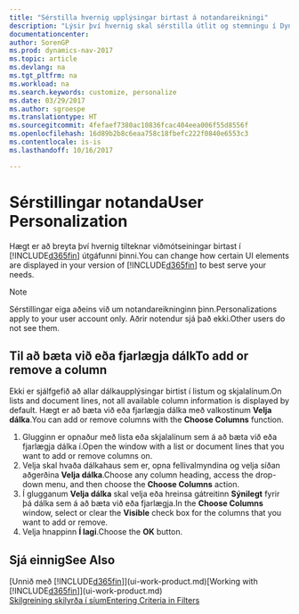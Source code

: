 ```yaml
---
title: "Sérstilla hvernig upplýsingar birtast á notandareikningi"
description: "Lýsir því hvernig skal sérstilla útlit og stemningu í Dynamics NAV fyrir þinn notandareikning."
documentationcenter: 
author: SorenGP
ms.prod: dynamics-nav-2017
ms.topic: article
ms.devlang: na
ms.tgt_pltfrm: na
ms.workload: na
ms.search.keywords: customize, personalize
ms.date: 03/29/2017
ms.author: sgroespe
ms.translationtype: HT
ms.sourcegitcommit: 4fefaef7380ac10836fcac404eea006f55d8556f
ms.openlocfilehash: 16d89b2b8c6eaa758c18fbefc222f0840e6553c3
ms.contentlocale: is-is
ms.lasthandoff: 10/16/2017

---
```

# <a name="user-personalization"></a><span data-ttu-id="ff0d4-103">Sérstillingar notanda</span><span class="sxs-lookup"><span data-stu-id="ff0d4-103">User Personalization</span></span>
<span data-ttu-id="ff0d4-104">Hægt er að breyta því hvernig tilteknar viðmótseiningar birtast í [!INCLUDE[d365fin](includes/d365fin_md.md)] útgáfunni þinni.</span><span class="sxs-lookup"><span data-stu-id="ff0d4-104">You can change how certain UI elements are displayed in your version of [!INCLUDE[d365fin](includes/d365fin_md.md)] to best serve your needs.</span></span>

> [!NOTE]  
>   <span data-ttu-id="ff0d4-105">Sérstillingar eiga aðeins við um notandareikninginn þinn.</span><span class="sxs-lookup"><span data-stu-id="ff0d4-105">Personalizations apply to your user account only.</span></span> <span data-ttu-id="ff0d4-106">Aðrir notendur sjá það ekki.</span><span class="sxs-lookup"><span data-stu-id="ff0d4-106">Other users do not see them.</span></span>

## <a name="to-add-or-remove-a-column"></a><span data-ttu-id="ff0d4-107">Til að bæta við eða fjarlægja dálk</span><span class="sxs-lookup"><span data-stu-id="ff0d4-107">To add or remove a column</span></span>
<span data-ttu-id="ff0d4-108">Ekki er sjálfgefið að allar dálkaupplýsingar birtist í listum og skjalalínum.</span><span class="sxs-lookup"><span data-stu-id="ff0d4-108">On lists and document lines, not all available column information is displayed by default.</span></span> <span data-ttu-id="ff0d4-109">Hægt er að bæta við eða fjarlægja dálka með valkostinum **Velja dálka**.</span><span class="sxs-lookup"><span data-stu-id="ff0d4-109">You can add or remove columns with the **Choose Columns** function.</span></span>

1. <span data-ttu-id="ff0d4-110">Glugginn er opnaður með lista eða skjalalínum sem á að bæta við eða fjarlægja dálka í.</span><span class="sxs-lookup"><span data-stu-id="ff0d4-110">Open the window with a list or document lines that you want to add or remove columns on.</span></span>
2. <span data-ttu-id="ff0d4-111">Velja skal hvaða dálkahaus sem er, opna fellivalmyndina og velja síðan aðgerðina **Velja dálka**.</span><span class="sxs-lookup"><span data-stu-id="ff0d4-111">Choose any column heading, access the drop-down menu, and then choose the **Choose Columns** action.</span></span>
3. <span data-ttu-id="ff0d4-112">Í glugganum **Velja dálka** skal velja eða hreinsa gátreitinn **Sýnilegt** fyrir þá dálka sem á að bæta við eða fjarlægja.</span><span class="sxs-lookup"><span data-stu-id="ff0d4-112">In the **Choose Columns** window, select or clear the **Visible** check box for the columns that you want to add or remove.</span></span>
4. <span data-ttu-id="ff0d4-113">Velja hnappinn **Í lagi**.</span><span class="sxs-lookup"><span data-stu-id="ff0d4-113">Choose the **OK** button.</span></span>

## <a name="see-also"></a><span data-ttu-id="ff0d4-114">Sjá einnig</span><span class="sxs-lookup"><span data-stu-id="ff0d4-114">See Also</span></span>
<span data-ttu-id="ff0d4-115">[Unnið með [!INCLUDE[d365fin](includes/d365fin_md.md)]](ui-work-product.md)</span><span class="sxs-lookup"><span data-stu-id="ff0d4-115">[Working with [!INCLUDE[d365fin](includes/d365fin_md.md)]](ui-work-product.md)</span></span>  
[<span data-ttu-id="ff0d4-116">Skilgreining skilyrða í síum</span><span class="sxs-lookup"><span data-stu-id="ff0d4-116">Entering Criteria in Filters</span></span>](ui-enter-criteria-filters.md)


